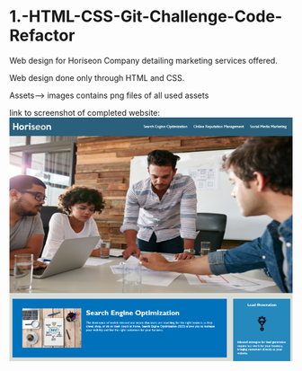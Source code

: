 # 1.-HTML-CSS-Git-Challenge-Code-Refactor

Web design for Horiseon Company detailing marketing services offered.

Web design done only through HTML and CSS.

Assets--> images 
contains png files of all used assets

link to screenshot of completed website: 
![Alt text](./Develop/assets/images/Completed-Site-Screenshot.png)

